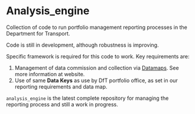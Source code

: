 # Analysis_engine 

Collection of code to run portfolio management reporting processes in the Department for Transport. 

Code is still in development, although robustness is improving. 

Specific framework is required for this code to work. Key requirements are: 
1. Management of data commission and collection via [Datamaps](https://www.datamaps.twentyfoursoftware.com). See more information at website. 
2. Use of same **Data Keys** as use by DfT portfolio office, as set in our reporting requirements and data map. 

`analysis_engine` is the latest complete repository for managing the reporting process and still a work in progress. 


